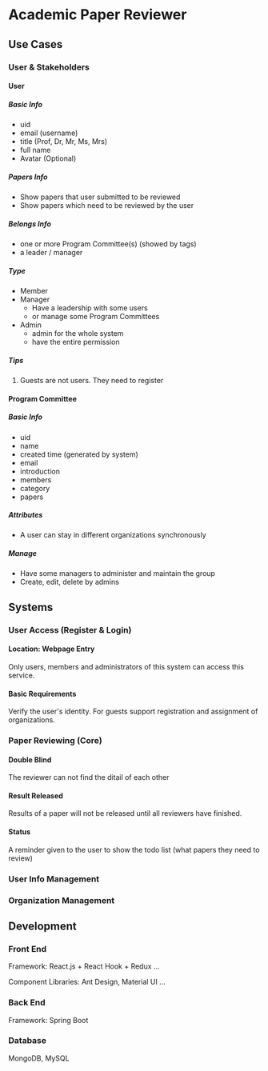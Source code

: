 # Academic Paper Reviewer

## Use Cases

### User & Stakeholders

#### User

##### Basic Info
- uid
- email (username)
- title (Prof, Dr, Mr, Ms, Mrs)
- full name
- Avatar (Optional)

##### Papers Info
- Show papers that user submitted to be reviewed
- Show papers which need to be reviewed by the user

##### Belongs Info
- one or more Program Committee(s) (showed by tags)
- a leader / manager

##### Type
- Member
- Manager
	- Have a leadership with some users
	- or manage some Program Committees
- Admin
	- admin for the whole system
	- have the entire permission

##### Tips
1. Guests are not users. They need to register

#### Program Committee

##### Basic Info
- uid
- name
- created time (generated by system)
- email
- introduction
- members
- category
- papers

##### Attributes

- A user can stay in different organizations synchronously

##### Manage

- Have some managers to administer and maintain the group
- Create, edit, delete by admins


## Systems

### User Access (Register & Login)

#### Location: Webpage Entry

Only users, members and administrators of this system can access this service.

#### Basic Requirements

Verify the user's identity. For guests support registration and assignment of organizations.

### Paper Reviewing (Core)

#### Double Blind

The reviewer can not find the ditail of each other

#### Result Released

Results of a paper will not be released until all reviewers have finished.

#### Status

A reminder given to the user to show the todo list (what papers they need to review)


### User Info Management

### Organization Management


## Development

### Front End

Framework: React.js + React Hook + Redux ...

Component Libraries: Ant Design, Material UI ...

### Back End

Framework: Spring Boot

### Database

MongoDB, MySQL

